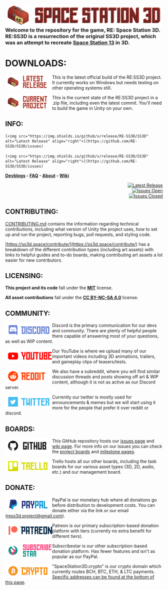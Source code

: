 ### ![SS3D](Documents/Images/RESPACESTATION3D.png) Welcome to the repository for the game, RE: Space Station 3D. RE:SS3D is a resurrection of the original SS3D project, which was an attempt to recreate [Space Station 13](https://spacestation13.com/) in 3D.

# DOWNLOADS:

[<img src="Documents/Images/latestrelease.png" alt="Latest Release" width="150" align="left">](https://ss3d.space/download/)

This is the latest official build of the RE:SS3D project. It currently works on Windows but needs testing on other operating systems still.

[<img src="Documents/Images/currentproject.png" alt="Current Project" width="150" align="left">](https://github.com/RE-SS3D/SS3D/archive/master.zip)

This is the current state of the RE:SS3D project in a .zip file, including even the latest commit. You'll need to build the game in Unity on your own.

## INFO:

    [<img src="https://img.shields.io/github/v/release/RE-SS3D/SS3D" alt="Latest Release" align="right">](https://github.com/RE-SS3D/SS3D/issues)

    [<img src="https://img.shields.io/github/v/release/RE-SS3D/SS3D" alt="Latest Release" align="right">](https://github.com/RE-SS3D/SS3D/issues)

**[Devblogs](https://ss3d.space/devblog/) - [FAQ](https://ss3d.space/faq/) - [About](https://ss3d.space/about/) - [Wiki](https://github.com/RE-SS3D/SS3D/wiki)**

<div align="right">
    <div>
        <a href="https://github.com/RE-SS3D/SS3D/issues">
            <img src="https://img.shields.io/github/v/release/RE-SS3D/SS3D" alt="Latest Release">
        </a>
    </div>
    <div>
        <a href="https://github.com/RE-SS3D/SS3D/releases/latest">
            <img src="https://img.shields.io/github/issues/RE-SS3D/SS3D" alt="Issues Open">
        </a>
    </div>
    <div>
        <a href="https://github.com/RE-SS3D/SS3D/issues?q=is%3Aissue+is%3Aclosed">
            <img src="https://img.shields.io/github/issues-closed/RE-SS3D/SS3D" alt="Issues Closed">
        </a>
    </div>
</div>

## CONTRIBUTING:

[CONTRIBUTING.md](Documents/CONTRIBUTING.md) contains the information regarding technical contributions, including what version of Unity the project uses, how to set up and run the project, reporting bugs, pull requests, and styling code.

[https://ss3d.space/contribute/](https://ss3d.space/contribute/) has a breakdown of the different contribution types (including art assets) with links to helpful guides and to-do boards, making contributing art assets a lot easier for new contributors.

## LICENSING:

**This project and its code** fall under the **[MIT](Documents/LICENSE-CODE.md)** license.

**All asset contributions** fall under the **[CC BY-NC-SA 4.0](Documents/LICENSE-ASSETS.md)** license.

## COMMUNITY:

[<img src="Documents/Images/discord.png" alt="Discord" width="150" align="left">](https://discord.gg/Z3sPhyS)

Discord is the primary communication for our devs and community. There are plenty of helpful people there capable of answering most of your questions, as well as WIP content.

[<img src="Documents/Images/youtube.png" alt="YouTube" width="150" align="left">](https://www.youtube.com/channel/UCJT-bVqDOYfyxF3oxECceZg)

Our YouTube is where we upload many of our important videos including 3D animations, trailers, and gameplay clips of teasers/tests.

[<img src="Documents/Images/reddit.png" alt="Reddit" width="150" align="left">](https://www.reddit.com/r/RESS3D/)

We also have a subreddit, where you will find similar discussion threads and posts showing off art & WIP content, although it is not as active as our Discord server.

[<img src="Documents/Images/Twitter.png" alt="Twitter" width="150" align="left">](https://twitter.com/SpaceStation3D)

Currently our twitter is mostly used for announcements & memes but we will start using it more for the people that prefer it over reddit or discord.

## BOARDS:

[<img src="Documents/Images/github.png" alt="github" width="150" align="left">](https://github.com/RE-SS3D/SS3D/projects)

This GitHub repository hosts our [issues page](https://github.com/RE-SS3D/SS3D/issues) and [wiki page](https://github.com/RE-SS3D/SS3D/wiki). For more info on our issues you can check the [project boards](https://github.com/RE-SS3D/SS3D/projects) and [milestone pages](https://github.com/RE-SS3D/SS3D/milestones).

[<img src="Documents/Images/trello.png" alt="Trello" width="150" align="left">](https://trello.com/ress3d)

Trello hosts all our other boards, including the task boards for our various asset types (3D, 2D, audio, etc.) and our management board.

## DONATE:

[<img src="Documents/Images/paypal.png" alt="PayPal" width="150" align="left">](https://www.paypal.me/SpaceStation3D)

PayPal is our monetary hub where all donations go before distribution to development costs. You can donate either via the link or our email (ress3d.project@gmail.com).

[<img src="Documents/Images/patreon.png" alt="Patreon" width="150" align="left">](https://www.patreon.com/ss3d)

Patreon is our primary subscription-based donation platform with tiers (currently no extra benefit for different tiers).

[<img src="Documents/Images/subscribestar.png" alt="SubscribeStar" width="150" align="left">](https://www.subscribestar.com/space-station-3d)

Subscribestar is our other subscription-based donation platform. Has fewer features and isn't as popular as our PayPal.

<img src="Documents/Images/crypto.png" alt="Crypto" width="150" align="left">

"SpaceStation3D.crypto" is our crypto domain which currently routes BCH, BTC, ETH, & LTC payments. [Specific addresses can be found at the bottom of this page](https://github.com/RE-SS3D/SS3D/wiki/Sites-&-Resources).
